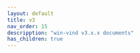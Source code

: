 ```yaml
---
layout: default
title: v3
nav_order: 15
descripption: "win-vind v3.x.x documents"
has_children: true
---
```

